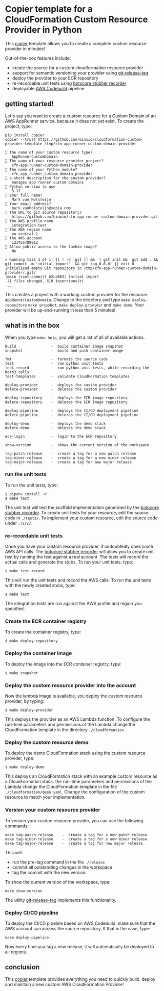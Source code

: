 Copier template for a CloudFormation Custom Resource Provider in Python
==============================================================
This [copier](https://copier.readthedocs.io/) template  allows you to  create a complete custom resource provider in minutes!

Out-of-the-box features include:
- create the source for a custom cloudformation resource provider
- support for semantic versioning your provider using [git-release-tag](https://github.com/binxio/git-release-tag)
- deploy the provider to your ECR repository
- re-recordable unit tests using [botocore stubber recorder](https://pypi.org/project/botocore-stubber-recorder/)
- deployable [AWS Codebuild](https://aws.amazon.com/codebuild/) pipeline

## getting started!
Let's say you want to create a custom resource for a Custom Domain of an AWS AppRunner service,
because it does not yet exist. To create the project, type:

```shell
pip install copier
copier --trust https://github.com/binxio/cloudformation-custom-provider-template /tmp/cfn-app-runner-custom-domain-provider

🎤 the name of your custom resource type?
   AppRunnerCustomDomain
🎤 The name of your resource provider project?
   cfn-app-runner-custom-domain-provider
🎤 The name of your Python module?
   cfn_app_runner_custom_domain_provider
🎤 a short description for the custom provider?
   manages app runner custom domains 
🎤 Python version to use
   3.12
🎤 Your full name?
   Mark van Holsteijn
🎤 Your email address?
   mark.vanholsteijn@xebia.com
🎤 the URL to git source repository?
   https://github.com/binxio/cfn-app-runner-custom-domain-provider.git
🎤 the AWS profile name
   integration-test
🎤 the AWS region name
   eu-central-1
🎤 the AWS account
   123456789012
🎤 Allow public access to the lambda image?
   No

> Running task 1 of 1: [[ ! -d .git ]] &&  ( git init &&  git add . &&  git commit -m 'initial import'  && git tag 0.0.0) || exit 0
Initialized empty Git repository in /tmp/cfn-app-runner-custom-domain-provider/.git/
[main (root-commit) b2ce863] initial import
 21 files changed, 619 insertions(+)
...
````
This creates a project with a working custom provider for the resource `AppRunnerCustomDomain`. Change to 
the directory and type `make deploy-repository` `make snapshot`, `make deploy-provider` and `make demo`. Your provider will be up-and-running
in less than 5 minutes!

## what is in the box
When you type `make help`, you will get a list of all of available actions.

```text
build                -  build container image snapshot
snapshot             -  build and push container image

fmt                  -  formats the source code
test                 -  run python unit tests
test-record          -  run python unit tests, while recording the boto3 calls
test-templates       -  validate CloudFormation templates

deploy-provider      -  deploys the custom provider
delete-provider      -  deletes the custom provider

deploy-repository    -  deploys the ECR image repository
delete-repository    -  deletes the ECR image repository

deploy-pipeline      -  deploys the CI/CD deployment pipeline
delete-pipeline      -  deletes the CI/CD deployment pipeline

deploy-demo          -  deploys the demo stack
delete-demo          -  deletes the demo stack

ecr-login            -  login to the ECR repository

show-version         -  shows the current version of the workspace

tag-patch-release    -  create a tag for a new patch release
tag-minor-release    -  create a tag for a new minor release
tag-major-release    -  create a tag for new major release
```

### run the unit tests
To run the unit tests, type:

```shell
$ pipenv install -d
$ make test
```

The unit test will test the scaffold implementation generated by the [botocore stubber recorder](https://pypi.org/project/botocore-stubber-recorder/).
To create unit tests for your resource, edit the source code in `./tests/`. To implement your custom
resource, edit the source code under `./src/`.

### re-recordable unit tests
Once you have your custom resource provider, it undoubtedly does some AWS API calls.
The [botocore stubber recorder](https://pypi.org/project/botocore-stubber-recorder/) will
allow you to create unit test by running the test against a real account. The tests
will record the actual calls and generate the stubs. To run your unit tests, type:

```shell
$ make test-record
```
This will run the unit tests and record the AWS calls. To run the unit tests with the
newly created stubs, type:

```shell
$ make test
```
The integration tests are run against the AWS profile and region you specified.

### Create the ECR container registry
To create the container registry, type:
```shell
$ make deploy-repository
```

### Deploy the container image
To deploy the image into the ECR container registry, type:
```shell
$ make snapshot
```

### Deploy the custom resource provider into the account
Now the lambda image is available, you deploy the custom resource provider, by typing:
```shell
$ make deploy-provider
```
This deploys the provider as an AWS Lambda function. To configure
the run-time parameters and permissions of the Lambda change the CloudFormation
template in the directory `./cloudformation`.

### Deploy the custom resource demo
To deploy the demo CloudFormation stack using the custom resource provider, type:
```shell
$ make deploy-demo
```
This deploys an CloudFormation stack with an example custom resource as a CloudFormation stack.
the run-time parameters and permissions of the Lambda change the CloudFormation
template in the file `./cloudformation/demo.yaml`. Change the configuration of the custom
resource to match your implementation.

### Version your custom resource provider
To version your custom resource provider, you can use the following commands:

```text
make tag-patch-release    -  create a tag for a new patch release
make tag-minor-release    -  create a tag for a new minor release
make tag-major-release    -  create a tag for new major release
```

This will:
- run the pre-tag command in the file `./release`
- commit all outstanding changes in the workspace
- tag the commit with the new version.

To show the current version of the workspace, type:

```shell
make show-version
```

The utility [git-release-tag](https://github.com/binxio/git-release-tag)
implements this functionality.

### Deploy CI/CD pipeline
To deploy the CI/CD pipeline based on AWS Codebuild, make sure that the AWS account can 
access the source repository. If that is the case, type:

```shell
make deploy-pipeline
```
Now every time you tag a new release, it will automatically be deployed to all regions.

## conclusion
This [copier](https://copier.readthedocs.io/) template provides everything you need to quickly
build, deploy and maintain a new custom AWS CloudFormation Provider!
